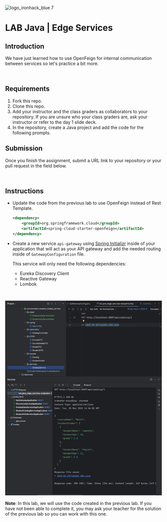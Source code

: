![logo_ironhack_blue 7](https://user-images.githubusercontent.com/23629340/40541063-a07a0a8a-601a-11e8-91b5-2f13e4e6b441.png)

# LAB Java | Edge Services

## Introduction

We have just learned how to use OpenFeign for internal communication between services so let's practice a bit more.

<br>

## Requirements

1. Fork this repo.
2. Clone this repo.
3. Add your instructor and the class graders as collaborators to your repository. If you are unsure who your class graders are, ask your instructor or refer to the day 1 slide deck.
4. In the repository, create a Java project and add the code for the following prompts.

## Submission

Once you finish the assignment, submit a URL link to your repository or your pull request in the field below.

<br>

## Instructions

- Update the code from the previous lab to use OpenFeign instead of Rest Template.

    ```xml
    <dependency>
        <groupId>org.springframework.cloud</groupId>
        <artifactId>spring-cloud-starter-openfeign</artifactId>
    </dependency>
    ```

- Create a new service `api-gateway` using [Spring Initializr](https://start.spring.io/) inside of your application that will act as your API gateway and add the needed routing inside of `GatewayConfiguration` file.

  This service will only need the following dependencies:

    - Eureka Discovery Client
    - Reactive Gateway
    - Lombok

<br>

![img.png](img.png)

**Note**: In this lab, we will use the code created in the previous lab. If you have not been able to complete it, you may ask your teacher for the solution of the previous lab so you can work with this one.
